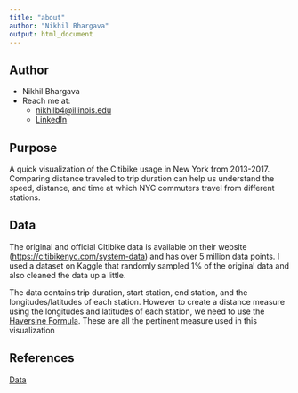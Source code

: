 ```yaml
---
title: "about"
author: "Nikhil Bhargava"
output: html_document
---
```


## Author

-   Nikhil Bhargava
-   Reach me at:
    -   [nikhilb4\@illinois.edu](mailto:nikhilb4@illinois.edu)
    -   [LinkedIn](https://www.linkedin.com/in/nikhilxbhargava/)

## Purpose

A quick visualization of the Citibike usage in New York from 2013-2017. Comparing distance traveled to trip duration can help us understand the speed, distance, and time at which NYC commuters travel from different stations.

## Data

The original and official Citibike data is available on their website (<https://citibikenyc.com/system-data>) and has over 5 million data points. I used a dataset on Kaggle that randomly sampled 1% of the original data and also cleaned the data up a little.

The data contains trip duration, start station, end station, and the longitudes/latitudes of each station. However to create a distance measure using the longitudes and latitudes of each station, we need to use the [Haversine Formula](https://en.wikipedia.org/wiki/Haversine_formula). These are all the pertinent measure used in this visualization

## References

[Data](https://www.kaggle.com/datasets/fatihb/citibike-sampled-data-2013-2017)
